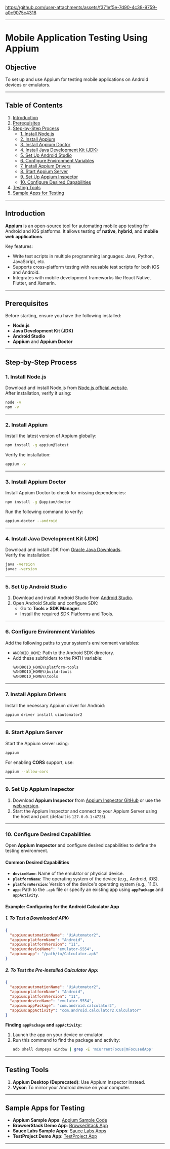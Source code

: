 
https://github.com/user-attachments/assets/f371ef5e-7d90-4c38-9759-a0c9075c4318

---

# Mobile Application Testing Using Appium  

## Objective  
To set up and use Appium for testing mobile applications on Android devices or emulators.  

---

## Table of Contents  

1. [Introduction](#introduction)  
2. [Prerequisites](#prerequisites)  
3. [Step-by-Step Process](#step-by-step-process)  
   - [1. Install Node.js](#1-install-nodejs)  
   - [2. Install Appium](#2-install-appium)  
   - [3. Install Appium Doctor](#3-install-appium-doctor)  
   - [4. Install Java Development Kit (JDK)](#4-install-java-development-kit-jdk)  
   - [5. Set Up Android Studio](#5-set-up-android-studio)  
   - [6. Configure Environment Variables](#6-configure-environment-variables)  
   - [7. Install Appium Drivers](#7-install-appium-drivers)  
   - [8. Start Appium Server](#8-start-appium-server)  
   - [9. Set Up Appium Inspector](#9-set-up-appium-inspector)  
   - [10. Configure Desired Capabilities](#10-configure-desired-capabilities)  
4. [Testing Tools](#testing-tools)  
5. [Sample Apps for Testing](#sample-apps-for-testing)  

---

## Introduction  

**Appium** is an open-source tool for automating mobile app testing for Android and iOS platforms. It allows testing of **native**, **hybrid**, and **mobile web applications**.  

Key features:  
- Write test scripts in multiple programming languages: Java, Python, JavaScript, etc.  
- Supports cross-platform testing with reusable test scripts for both iOS and Android.  
- Integrates with mobile development frameworks like React Native, Flutter, and Xamarin.  

---

## Prerequisites  

Before starting, ensure you have the following installed:  
- **Node.js**  
- **Java Development Kit (JDK)**  
- **Android Studio**  
- **Appium** and **Appium Doctor**  

---

## Step-by-Step Process  

### 1. Install Node.js  

Download and install Node.js from [Node.js official website](https://nodejs.org/en/download).  
After installation, verify it using:  
```bash
node -v
npm -v
```

---

### 2. Install Appium  

Install the latest version of Appium globally:  
```bash
npm install -g appium@latest
```
Verify the installation:  
```bash
appium -v
```

---

### 3. Install Appium Doctor  

Install Appium Doctor to check for missing dependencies:  
```bash
npm install -g @appium/doctor
```
Run the following command to verify:  
```bash
appium-doctor --android
```

---

### 4. Install Java Development Kit (JDK)  

Download and install JDK from [Oracle Java Downloads](https://www.oracle.com/java/technologies/downloads/#java23).  
Verify the installation:  
```bash
java -version
javac -version
```

---

### 5. Set Up Android Studio  

1. Download and install Android Studio from [Android Studio](https://developer.android.com/studio).  
2. Open Android Studio and configure SDK:  
   - Go to **Tools > SDK Manager**.  
   - Install the required SDK Platforms and Tools.  

---

### 6. Configure Environment Variables  

Add the following paths to your system's environment variables:  
- `ANDROID_HOME`: Path to the Android SDK directory.  
- Add these subfolders to the PATH variable:  
  ```bash
  %ANDROID_HOME%\platform-tools  
  %ANDROID_HOME%\build-tools  
  %ANDROID_HOME%\tools  
  ```

---

### 7. Install Appium Drivers  

Install the necessary Appium driver for Android:  
```bash
appium driver install uiautomator2
```

---

### 8. Start Appium Server  

Start the Appium server using:  
```bash
appium
```
For enabling **CORS** support, use:  
```bash
appium --allow-cors
```

---

### 9. Set Up Appium Inspector  

1. Download **Appium Inspector** from [Appium Inspector GitHub](https://github.com/appium/appium-inspector) or use the [web version](https://inspector.appiumpro.com/).  
2. Start the Appium Inspector and connect to your Appium Server using the host and port (default is `127.0.0.1:4723`).  

---

### 10. Configure Desired Capabilities  

Open **Appium Inspector** and configure desired capabilities to define the testing environment.  

#### Common Desired Capabilities  

- **`deviceName`**: Name of the emulator or physical device.  
- **`platformName`**: The operating system of the device (e.g., Android, iOS).  
- **`platformVersion`**: Version of the device's operating system (e.g., 11.0).  
- **`app`**: Path to the `.apk` file or specify an existing app using **`appPackage`** and **`appActivity`**.  

#### Example: Configuring for the Android Calculator App  

##### 1. To Test a Downloaded APK:  
```json
{
  "appium:automationName": "UiAutomator2",
  "appium:platformName": "Android",
  "appium:platformVersion": "11",
  "appium:deviceName": "emulator-5554",
  "appium:app": "/path/to/Calculator.apk"
}
```

##### 2. To Test the Pre-installed Calculator App:  
```json
{
  "appium:automationName": "UiAutomator2",
  "appium:platformName": "Android",
  "appium:platformVersion": "11",
  "appium:deviceName": "emulator-5554",
  "appium:appPackage": "com.android.calculator2",
  "appium:appActivity": "com.android.calculator2.Calculator"
}
```

**Finding `appPackage` and `appActivity`:**  

1. Launch the app on your device or emulator.  
2. Run this command to find the package and activity:  
   ```bash
   adb shell dumpsys window | grep -E 'mCurrentFocus|mFocusedApp'
   ```

---

## Testing Tools  

1. **Appium Desktop (Deprecated)**: Use Appium Inspector instead.  
2. **Vysor**: To mirror your Android device on your computer.  

---

## Sample Apps for Testing  

- **Appium Sample Apps**: [Appium Sample Code](https://github.com/appium/appium/tree/master/packages/appium/sample-code/apps)  
- **BrowserStack Demo App**: [BrowserStack App](https://github.com/browserstack/app-testing-examples/blob/master/app-debug.apk)  
- **Sauce Labs Sample Apps**: [Sauce Labs Apps](https://github.com/saucelabs/sample-app-mobile/releases)  
- **TestProject Demo App**: [TestProject App](https://github.com/testproject-io/android-demo-app)  

---
